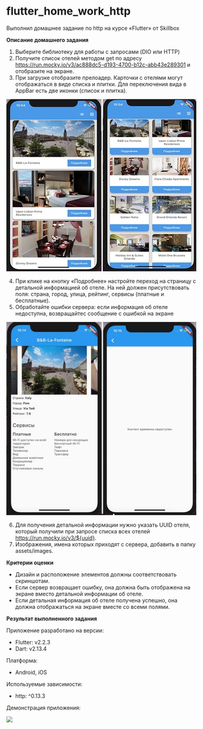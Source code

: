 # flutter_home_work_http
Выполнил домашнее задание по http на курсе «Flutter» от Skillbox

**Описание домашнего задания**

1. Выберите библиотеку для работы с запросами (DIO или HTTP) 
2. Получите список отелей методом get по адресу https://run.mocky.io/v3/ac888dc5-d193-4700-b12c-abb43e289301 и отобразите на экране.
3. При загрузке отобразите прелоадер. Карточки с отелями могут отображаться в виде списка и плитки. Для переключения вида в AppBar есть две иконки (список и плитка).

<img src="files/home.jpg" width=500>

4. При клике на кнопку «Подробнее» настройте переход на страницу с детальной информацией об отеле. На ней должен присутствовать поля: страна, город, улица, рейтинг, сервисы (платные и бесплатные).
5. Обработайте ошибки сервера: если информация об отеле недоступна, возвращайтеc cообщение с ошибкой на экране

<img src="files/detail.jpg" width=500>

6. Для получения детальной информации нужно указать UUID
отеля, который получили при запросе списка всех отелей<br>
https://run.mocky.io/v3/${uuid}.
7. Изображения, имена которых приходят с сервера, добавить в папку assets/images.

**Критерии оценки**
- Дизайн и расположение элементов должны соответствовать скриншотам.
- Если сервер возвращает ошибку, она должна быть отображена на экране вместо детальной информации об отеле.
- Если детальная информация об отеле получена успешно, она должна отображаться на экране вместе со всеми полями.


**Результат выполненного задания**

Приложение разработано на версии:
- Flutter: v2.2.3
- Dart: v2.13.4

Платформа:
- Android, iOS

Используемые зависимости:
- http: ^0.13.3  

Демонстрация приложения:

<img src="files/result.gif" width=200>